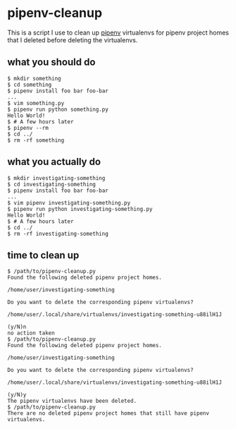 # pipenv-cleanup

This is a script I use to clean up [pipenv][0] virtualenvs for pipenv project homes that I deleted before deleting the virtualenvs.


## what you should do
```console
$ mkdir something
$ cd something
$ pipenv install foo bar foo-bar
...
$ vim something.py
$ pipenv run python something.py
Hello World!
$ # A few hours later
$ pipenv --rm
$ cd ../
$ rm -rf something
```

## what you actually do
```console
$ mkdir investigating-something
$ cd investigating-something
$ pipenv install foo bar foo-bar
...
$ vim pipenv investigating-something.py
$ pipenv run python investigating-something.py
Hello World!
$ # A few hours later
$ cd ../
$ rm -rf investigating-something
```
## time to clean up
```console
$ /path/to/pipenv-cleanup.py 
Found the following deleted pipenv project homes.

/home/user/investigating-something

Do you want to delete the corresponding pipenv virtualenvs?

/home/user/.local/share/virtualenvs/investigating-something-u88ilH1J

(y/N)n
no action taken
$ /path/to/pipenv-cleanup.py 
Found the following deleted pipenv project homes.

/home/user/investigating-something

Do you want to delete the corresponding pipenv virtualenvs?

/home/user/.local/share/virtualenvs/investigating-something-u88ilH1J

(y/N)y
The pipenv virtualenvs have been deleted.
$ /path/to/pipenv-cleanup.py 
There are no deleted pipenv project homes that still have pipenv virtualenvs.
```

[0]: https://github.com/pypa/pipenv
